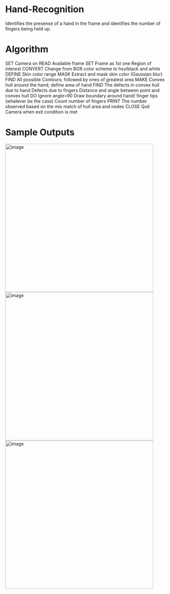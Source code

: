 # Hand-Recognition

Identifies the presense of a hand in the frame and identifies the number of fingers being held up.

# Algorithm

SET                 Camera on
READ              Available frame
SET                  Frame as 1st one 
	           Region of interest
CONVERT       Change from BGR color scheme to hsv/black and white
DEFINE            Skin color range
MASK              Extract and mask skin color (Gaussian blur) 
FIND                All possible Contours; followed by ones of greatest area
MAKE              Convex hull around the hand; define area of hand
FIND                The defects in convex hull due to hand
                         Defects due to fingers 
	            Distance and angle between point and convex hull
DO                    Ignore angle>90 
                          Draw boundary around hand/ finger tips (whatever be the case)
                          Count number of fingers
PRINT               The number observed based on the mix match of hull area and nodes
CLOSE               Quit Camera when exit condition is met

# Sample Outputs

<img width="468" alt="image" src="https://github.com/user-attachments/assets/6fc43649-2bbd-4abe-b271-18b9ae5b48e9" />

<img width="468" alt="image" src="https://github.com/user-attachments/assets/79c25fe5-aed0-4ed8-a37e-1a5218f7ae0c" />

<img width="468" alt="image" src="https://github.com/user-attachments/assets/35444f8c-9e05-4031-8044-ac39a67f32ce" />





